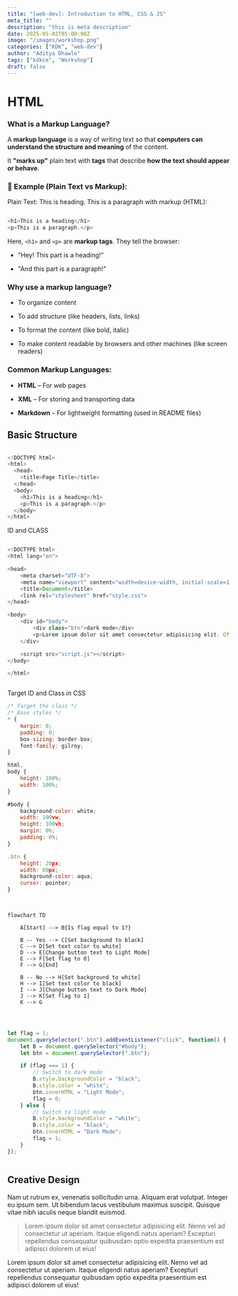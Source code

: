 ```yaml
---
title: "[web-dev]: Introduction to HTML, CSS & JS"
meta_title: ""
description: "this is meta description"
date: 2025-05-02T05:00:00Z
image: "/images/workshop.png"
categories: ["KDK", "web-dev"]
author: "Aditya Dhawle"
tags: ["kdkce", "Workshop"]
draft: false
---
```


# HTML

### What is a Markup Language?

A **markup language** is a way of writing text so that **computers can understand the structure and meaning** of the content.

It **"marks up"** plain text with **tags** that describe **how the text should appear or behave**.

### 📌 Example (Plain Text vs Markup):

Plain Text:
This is heading.
This is a paragraph
with markup (HTML):
```javascript

<h1>This is a heading</h1>
<p>This is a paragraph.</p>

```

Here, `<h1>` and `<p>` are **markup tags**. They tell the browser:

- "Hey! This part is a heading!"
    
- "And this part is a paragraph!"

### Why use a markup language?

- To organize content
    
- To add structure (like headers, lists, links)
    
- To format the content (like bold, italic)
    
- To make content readable by browsers and other machines (like screen readers)

### Common Markup Languages:

- **HTML** – For web pages
    
- **XML** – For storing and transporting data
    
- **Markdown** – For lightweight formatting (used in README files)


## Basic Structure

```javascript

<!DOCTYPE html>
<html>
  <head>
    <title>Page Title</title>
  </head>
  <body>
    <h1>This is a heading</h1>
    <p>This is a paragraph.</p>
  </body>
</html>


```

ID and CLASS

```javascript

<!DOCTYPE html>
<html lang="en">

<head>
    <meta charset="UTF-8">
    <meta name="viewport" content="width=device-width, initial-scale=1.0">
    <title>Document</title>
    <link rel="stylesheet" href="style.css">
</head>

<body>
    <div id="body">
        <div class="btn">dark mode</div>
        <p>Lorem ipsum dolor sit amet consectetur adipisicing elit. Offi</p>
    </div>

    <script src="script.js"></script>
</body>

</html>



```

Target ID and Class in CSS
```javascript
/* Target the class */
/* Base styles */
* {
    margin: 0;
    padding: 0;
    box-sizing: border-box;
    font-family: gilroy;
}

html,
body {
    height: 100%;
    width: 100%;
}

#body {
    background-color: white;
    width: 100vw;
    height: 100vh;
    margin: 0%;
    padding: 0%;
}

.btn {
    height: 20px;
    width: 80px;
    background-color: aqua;
    cursor: pointer;
}
  
```



```mermaid

flowchart TD

    A[Start] --> B{Is flag equal to 1?}

    B -- Yes --> C[Set background to black]
    C --> D[Set text color to white]
    D --> E[Change button text to Light Mode]
    E --> F[Set flag to 0]
    F --> G[End]

    B -- No --> H[Set background to white]
    H --> I[Set text color to black]
    I --> J[Change button text to Dark Mode]
    J --> K[Set flag to 1]
    K --> G


```


```javascript


let flag = 1;
document.querySelector(".btn").addEventListener("click", function() {
    let B = document.querySelector("#body");
    let btn = document.querySelector(".btn");

    if (flag === 1) {
        // Switch to dark mode
        B.style.backgroundColor = "black";
        B.style.color = "white";
        btn.innerHTML = "Light Mode";
        flag = 0;
    } else {
        // Switch to light mode
        B.style.backgroundColor = "white";
        B.style.color = "black";
        btn.innerHTML = "Dark Mode";
        flag = 1;
    }
});



```

## Creative Design

Nam ut rutrum ex, venenatis sollicitudin urna. Aliquam erat volutpat. Integer eu ipsum sem. Ut bibendum lacus vestibulum maximus suscipit. Quisque vitae nibh iaculis neque blandit euismod.

> Lorem ipsum dolor sit amet consectetur adipisicing elit. Nemo vel ad consectetur ut aperiam. Itaque eligendi natus aperiam? Excepturi repellendus consequatur quibusdam optio expedita praesentium est adipisci dolorem ut eius!

Lorem ipsum dolor sit amet consectetur adipisicing elit. Nemo vel ad consectetur ut aperiam. Itaque eligendi natus aperiam? Excepturi repellendus consequatur quibusdam optio expedita praesentium est adipisci dolorem ut eius!